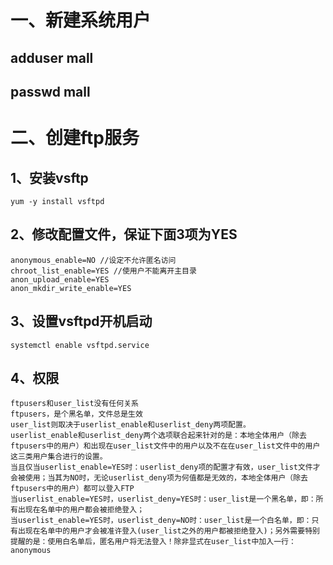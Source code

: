# 一、新建系统用户<br>
  ## adduser mall
  ## passwd mall
# 二、创建ftp服务<br>
   ## 1、安装vsftp<br>
    yum -y install vsftpd
   ## 2、修改配置文件，保证下面3项为YES
    anonymous_enable=NO //设定不允许匿名访问
    chroot_list_enable=YES //使用户不能离开主目录
    anon_upload_enable=YES
    anon_mkdir_write_enable=YES
  ## 3、设置vsftpd开机启动
    systemctl enable vsftpd.service
  ## 4、权限
    ftpusers和user_list没有任何关系
	ftpusers，是个黑名单，文件总是生效
	user_list则取决于userlist_enable和userlist_deny两项配置。
	userlist_enable和userlist_deny两个选项联合起来针对的是：本地全体用户（除去ftpusers中的用户）和出现在user_list文件中的用户以及不在在user_list文件中的用户这三类用户集合进行的设置。
    当且仅当userlist_enable=YES时：userlist_deny项的配置才有效，user_list文件才会被使用；当其为NO时，无论userlist_deny项为何值都是无效的，本地全体用户（除去ftpusers中的用户）都可以登入FTP
    当userlist_enable=YES时，userlist_deny=YES时：user_list是一个黑名单，即：所有出现在名单中的用户都会被拒绝登入；
    当userlist_enable=YES时，userlist_deny=NO时：user_list是一个白名单，即：只有出现在名单中的用户才会被准许登入(user_list之外的用户都被拒绝登入)；另外需要特别提醒的是：使用白名单后，匿名用户将无法登入！除非显式在user_list中加入一行：anonymous
 
